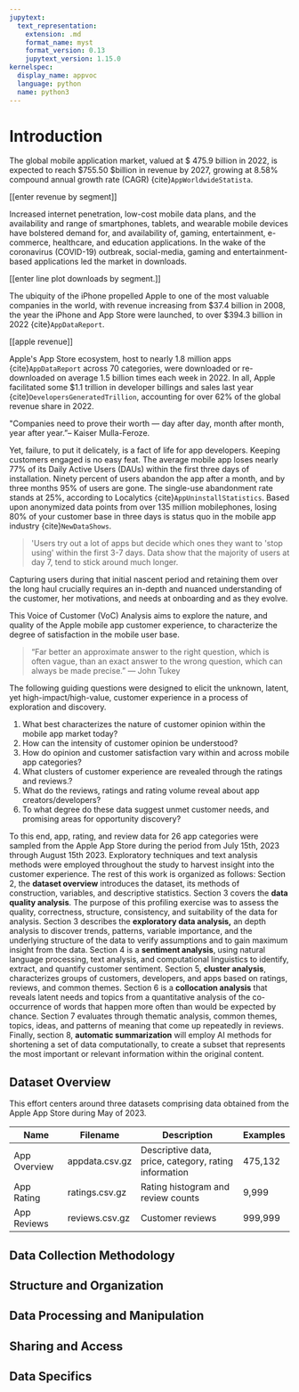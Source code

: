 ```yaml
---
jupytext:
  text_representation:
    extension: .md
    format_name: myst
    format_version: 0.13
    jupytext_version: 1.15.0
kernelspec:
  display_name: appvoc
  language: python
  name: python3
---
```

# Introduction

The global mobile application market, valued at $ 475.9 billion in 2022, is expected to reach $755.50 $billion in revenue by 2027, growing at 8.58% compound annual growth rate (CAGR) {cite}`AppWorldwideStatista`.

[[enter revenue by segment]]

Increased internet penetration, low-cost mobile data plans, and the availability and range of smartphones, tablets,  and wearable mobile devices have bolstered demand for, and availability of, gaming, entertainment, e-commerce, healthcare, and education applications. In the wake of the coronavirus (COVID-19) outbreak, social-media, gaming and entertainment-based applications led the market in downloads.

[[enter line plot downloads by segment.]]

The ubiquity of the iPhone propelled Apple to one of the most valuable companies in the world, with revenue increasing from $37.4 billion in 2008, the year the iPhone and App Store were launched, to over $394.3 billion in 2022 {cite}`AppDataReport`.

[[apple revenue]]

Apple's App Store ecosystem, host to nearly 1.8 million apps {cite}`AppDataReport`  across 70 categories, were downloaded or re-downloaded on average 1.5 billion times each week in 2022.  In all, Apple facilitated some $1.1 trillion in developer billings and sales last year {cite}`DevelopersGeneratedTrillion`, accounting for over 62% of the global revenue share in 2022.

"Companies need to prove their worth — day after day, month after month, year after year.”– Kaiser Mulla-Feroze.

Yet, failure, to put it delicately, is a fact of life for app developers. Keeping customers engaged is no easy feat. The average mobile app loses nearly 77% of its Daily Active Users (DAUs) within the first three days of installation. Ninety percent of users abandon the app after a month, and by three months 95% of users are gone. The single-use abandonment rate stands at  25%, according to Localytics {cite}`AppUninstallStatistics`.  Based upon anonymized data points from over 135 million mobilephones, losing 80% of your customer base in three days is status quo in the mobile app industry {cite}`NewDataShows`.

> 'Users try out a lot of apps but decide which ones they want to 'stop using' within the first 3-7 days. Data show that the majority of users at day 7, tend to stick around much longer.

Capturing users during that initial nascent period and retaining them over the long haul crucially requires an in-depth and nuanced understanding of the customer, her motivations, and needs at onboarding and as they evolve.

This Voice of Customer (VoC) Analysis aims to explore the nature, and quality of the Apple mobile app customer experience, to characterize the degree of satisfaction  in the mobile user base.

> “Far better an approximate answer to the right question, which is often vague, than an exact answer to the wrong question,
> which can always be made precise.” — John Tukey

The following guiding questions were designed to elicit the unknown, latent, yet high-impact/high-value, customer experience in a process of exploration and discovery.

1. What best characterizes the nature of customer opinion within the mobile app market today?
2. How can the intensity of customer opinion be understood?
3. How do opinion and customer satisfaction vary within and across mobile app categories?
4. What clusters of customer experience are revealed through the ratings and reviews.?
5. What do the reviews, ratings and rating volume reveal about app creators/developers?
6. To what degree do these data suggest unmet customer needs, and promising areas for opportunity discovery?

To this end, app, rating, and review data for 26 app categories were sampled from the Apple App Store during the period from July 15th, 2023 through August 15th 2023. Exploratory techniques and text analysis methods were employed throughout the study to harvest insight into the customer experience.  The rest of this work is organized as follows: Section 2, the **dataset overview** introduces the dataset, its methods of construction, variables, and descriptive statistics.  Section 3 covers the **data quality analysis**. The purpose of this profiling exercise was to assess the quality, correctness, structure, consistency, and suitability of the data for analysis.  Section 3 describes the **exploratory data analysis,** an depth analysis to discover trends, patterns, variable importance, and  the underlying structure of the data to verify assumptions and to gain  maximum insight from the data. Section 4 is a **sentiment analysis**, using natural language processing, text analysis, and computational  linguistics to identify, extract, and quantify customer sentiment. Section 5, **cluster analysis**, characterizes groups of customers, developers, and apps based on ratings, reviews, and common themes. Section 6 is a **collocation analysis** that reveals latent needs and topics from a quantitative analysis of the co-occurrence of words that happen more often than would be expected by chance.  Section 7 evaluates through thematic analysis, common themes, topics, ideas, and patterns of meaning that come up repeatedly in reviews. Finally, section 8, **automatic summarization** will employ AI methods for shortening a set of data computationally, to create a subset that represents the most important or relevant information within the original content.


## Dataset Overview

This effort centers around three datasets comprising data obtained from the Apple App Store during May of 2023.

| Name         | Filename       | Description                                           | Examples |
| ------------ | -------------- | ----------------------------------------------------- | -------- |
| App Overview | appdata.csv.gz | Descriptive data, price, category, rating information | 475,132  |
| App Rating   | ratings.csv.gz | Rating histogram and review counts                    | 9,999    |
| App Reviews  | reviews.csv.gz | Customer reviews                                      | 999,999  |

## Data Collection Methodology

## Structure and Organization

## Data Processing and Manipulation

## Sharing and Access

## Data Specifics
